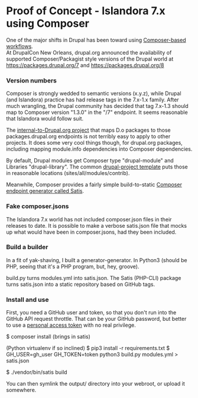 # Proof of Concept - Islandora 7.x using Composer

One of the major shifts in Drupal has been toward using 
[Composer-based workflows](https://www.drupal.org/docs/develop/using-composer/using-composer-to-manage-drupal-site-dependencies).  
At DrupalCon New Orleans, drupal.org announced the availability of supported Composer/Packagist style versions of the
 Drupal world at https://packages.drupal.org/7 and https://packages.drupal.org/8
 
### Version numbers

Composer is strongly wedded to semantic versions (x.y.z), while Drupal (and Islandora) practice has had release tags 
in the 7.x-1.x family.  After much wrangling, the Drupal community has decided that tag 7.x-1.3 should map to Composer version
"1.3.0" in the "/7" endpoint.  It seems reasonable that Islandora would follow suit.

The [internal-to-Drupal.org project](https://www.drupal.org/project/project_composer) that maps D.o packages to those
packages.drupal.org endpoints is not terribly easy to apply to other projects.  It does some very cool things though,
for drupal.org packages, including mapping module.info dependencies into Composer dependencies.

By default, Drupal modules get Composer type "drupal-module" and Libraries "drupal-library".  The common [drupal-project template](https://github.com/drupal-composer/drupal-project)
puts those in reasonable locations (sites/all/modules/contrib).

Meanwhile, Composer provides a fairly 
simple build-to-static [Composer endpoint generator called Satis](https://github.com/composer/satis).

### Fake composer.jsons

The Islandora 7.x world has not included composer.json files in their releases to date.  It is possible to make a verbose
 satis.json file that mocks up what would have been in composer.jsons, had they been included.
 
### Build a builder

In a fit of yak-shaving, I built a generator-generator.  In Python3 (should be PHP, seeing that it's a PHP
program, but, hey, groove).

build.py turns modules.yml into satis.json. The Satis (PHP-CLI) package turns satis.json into a static repository based
on GitHub tags.

### Install and use

First, you need a GitHub user and token, so that you don't run into the GitHub API request throttle. That can be your 
GitHub password, but better to use a [personal access token](https://help.github.com/articles/creating-an-access-token-for-command-line-use/)
with no real privilege.

$ composer install (brings in satis)

(Python virtualenv if so inclined)
$ pip3 install -r requirements.txt
$ GH_USER=gh_user GH_TOKEN=token python3 build.py modules.yml > satis.json

$ ./vendor/bin/satis build

You can then symlink the output/ directory into your webroot, or upload it somewhere. 


